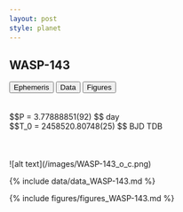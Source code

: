 ```yaml
---
layout: post
style: planet
---
```

<script src="../js/planets.js"></script>

## WASP-143

<!-- Tab links -->
<div class="tab">
<button class="tablinks" onclick="openCity(event, 'Ephemeris')">Ephemeris</button>
<button class="tablinks" onclick="openCity(event, 'Data')">Data</button>
<button class="tablinks" onclick="openCity(event, 'Figures')">Figures</button>
</div>

<!-- Tab content -->
<div id="Ephemeris" class="tabcontent" markdown="1">
<br/><br/>
$$P = 3.77888851(92) $$ day <br/>
$$T_0 = 2458520.80748(25) $$ BJD TDB
<br/><br/>
<br/><br/>
![alt text](/images/WASP-143_o_c.png)
</div>


<div id="Data" class="tabcontent" markdown="1">

{% include data/data_WASP-143.md %}

</div>

<div id="Figures" class="tabcontent" markdown="1">
{% include figures/figures_WASP-143.md %}
</div>


<script src="../js/tabs.js"></script>



